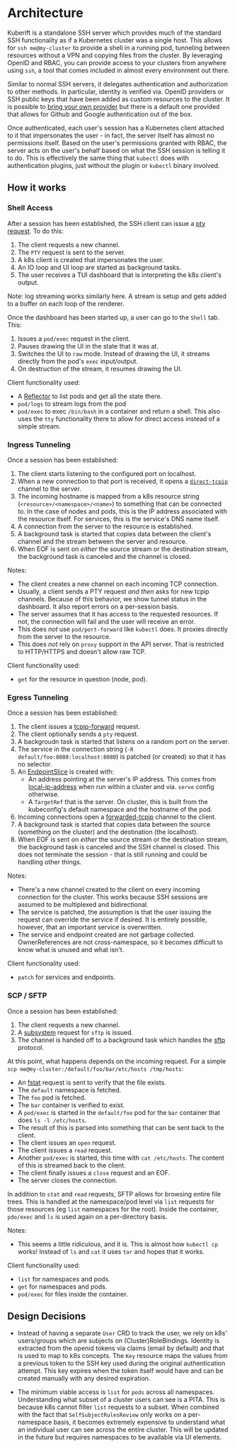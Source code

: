 # Architecture

Kuberift is a standalone SSH server which provides much of the standard SSH
functionality as if a Kubernetes cluster was a single host. This allows for
`ssh me@my-cluster` to provide a shell in a running pod, tunneling between
resources without a VPN and copying files from the cluster. By leveraging OpenID
and RBAC, you can provide access to your clusters from anywhere using `ssh`, a
tool that comes included in almost every environment out there.

Similar to normal SSH servers, it delegates authentication and authorization to
other methods. In particular, identity is verified via. OpenID providers or SSH
public keys that have been added as custom resources to the cluster. It is
possible to [bring your own provider](deployment.md#bring-your-own-provider) but
there is a default one provided that allows for Github and Google authentication
out of the box.

Once authenticated, each user's session has a Kubernetes client attached to it
that impersonates the user - in fact, the server itself has almost no
permissions itself. Based on the user's permissions granted with RBAC, the
server acts on the user's behalf based on what the SSH session is telling it to
do. This is effectively the same thing that `kubectl` does with authentication
plugins, just without the plugin or `kubectl` binary involved.

## How it works

### Shell Access

After a session has been established, the SSH client can issue a [pty
request][pty]. To do this:

1. The client requests a new channel.
1. The `PTY` request is sent to the server.
1. A k8s client is created that impersonates the user.
1. An IO loop and UI loop are started as background tasks.
1. The user receives a TUI dashboard that is interpreting the k8s client's
   output.

Note: log streaming works similarly here. A stream is setup and gets added to a
buffer on each loop of the renderer.

Once the dashboard has been started up, a user can go to the `Shell` tab. This:

1. Issues a `pod/exec` request in the client.
1. Pauses drawing the UI in the state that it was at.
1. Switches the UI to `raw` mode. Instead of drawing the UI, it streams directly
   from the pod's `exec` input/output.
1. On destruction of the stream, it resumes drawing the UI.

Client functionality used:

- A [Reflector][reflector] to list pods and get all the state there.
- `pod/logs` to stream logs from the pod
- `pod/exec` to exec `/bin/bash` in a container and return a shell. This also
  uses the `tty` functionality there to allow for direct access instead of a
  simple stream.

[pty]: https://datatracker.ietf.org/doc/html/rfc4254#section-6.2
[reflector]: https://github.com/kube-rs/kube?tab=readme-ov-file#reflectors

### Ingress Tunneling

Once a session has been established:

1. The client starts listening to the configured port on localhost.
1. When a new connection to that port is received, it opens a
   [`direct-tcpip`][direct-tcpip] channel to the server.
1. The incoming hostname is mapped from a k8s resource string
   (`<resource>/<namespace>/<name>`) to something that can be connected to. In
   the case of nodes and pods, this is the IP address associated with the
   resource itself. For services, this is the service's DNS name itself.
1. A connection from the server to the resource is established.
1. A background task is started that copies data between the client's channel
   and the stream between the server and resource.
1. When EOF is sent on _either_ the source stream or the destination stream, the
   background task is canceled and the channel is closed.

Notes:

- The client creates a new channel on each incoming TCP connection.
- Usually, a client sends a PTY request _and then_ asks for new tcpip channels.
  Because of this behavior, we show tunnel status in the dashboard. It also
  report errors on a per-session basis.
- The server assumes that it has access to the requested resources. If not, the
  connection will fail and the user will receive an error.
- This does _not_ use `pod/port-forward` like `kubectl` does. It proxies
  directly from the server to the resource.
- This does _not_ rely on `proxy` support in the API server. That is restricted
  to HTTP/HTTPS and doesn't allow raw TCP.

Client functionality used:

- `get` for the resource in question (node, pod).

[direct-tcpip]: https://datatracker.ietf.org/doc/html/rfc4254#section-7.2

### Egress Tunneling

Once a session has been established:

1. The client issues a [tcpip-forward][tcpip-forward] request.
1. The client optionally sends a `pty` request.
1. A backgroudn task is started that listens on a random port on the server.
1. The service in the connection string (`-R default/foo:8080:localhost:8080`)
   is patched (or created) so that it has no selector.
1. An [EndpointSlice][endpoint-slice] is created with:
   - An address pointing at the server's IP address. This comes from
     [local-ip-address][local-ip-address] when run within a cluster and via.
     `serve` config otherwise.
   - A `TargetRef` that is the server. On cluster, this is built from the
     kubeconfig's default namespace and the hostname of the pod.
1. Incoming connections open a [forwarded-tcpip][direct-tcpip] channel to the
   client.
1. A background task is started that copies data between the source (something
   on the cluster) and the destination (the localhost).
1. When EOF is sent on _either_ the source stream or the destination stream, the
   background task is canceled and the SSH channel is closed. This does not
   terminate the session - that is still running and could be handling other
   things.

Notes:

- There's a new channel created to the client on every incoming connection for
  the cluster. This works because SSH sessions are assumed to be multiplexed and
  bidirectional.
- The service is patched, the assumption is that the user issuing the request
  can override the service if desired. It is entirely possible, however, that an
  important service is overwritten.
- The service and endpoint created are not garbage collected. OwnerReferences
  are not cross-namespace, so it becomes difficult to know what is unused and
  what isn't.

Client functionality used:

- `patch` for services and endpoints.

[tcpip-forward]: https://datatracker.ietf.org/doc/html/rfc4254#section-7.1
[endpoint-slice]:
  https://kubernetes.io/docs/concepts/services-networking/endpoint-slices/
[local-ip-address]: https://crates.io/crates/local-ip-address

### SCP / SFTP

Once a session has been established:

1. The client requests a new channel.
1. A [subsystem][subsystem] request for `sftp` is issued.
1. The channel is handed off to a background task which handles the [sftp][sftp]
   protocol.

At this point, what happens depends on the incoming request. For a simple
`scp me@my-cluster:/default/foo/bar/etc/hosts /tmp/hosts`:

- An [fstat][fstat] request is sent to verify that the file exists.
- The `default` namespace is fetched.
- The `foo` pod is fetched.
- The `bar` container is verified to exist.
- A `pod/exec` is started in the `default/foo` pod for the `bar` container that
  does `ls -l /etc/hosts`.
- The result of this is parsed into something that can be sent back to the
  client.
- The client issues an `open` request.
- The client issues a `read` request.
- Another `pod/exec` is started, this time with `cat /etc/hosts`. The content of
  this is streamed back to the client.
- The client finally issues a `close` request and an EOF.
- The server closes the connection.

In addition to `stat` and `read` requests, SFTP allows for browsing entire file
trees. This is handled at the namespace/pod level via `list` requests for those
resources (eg `list` namespaces for the root). Inside the container, `pdo/exec`
and `ls` is used again on a per-directory basis.

Notes:

- This seems a little ridiculous, and it is. This is almost how `kubectl cp`
  works! Instead of `ls` and `cat` it uses `tar` and hopes that it works.

Client functionality used:

- `list` for namespaces and pods.
- `get` for namespaces and pods.
- `pod/exec` for files inside the container.

[subsystem]: https://datatracker.ietf.org/doc/html/rfc4254#section-6.5
[sftp]: https://datatracker.ietf.org/doc/html/draft-ietf-secsh-filexfer-02
[fstat]:
  https://datatracker.ietf.org/doc/html/draft-ietf-secsh-filexfer-02#section-6.8

## Design Decisions

- Instead of having a separate `User` CRD to track the user, we rely on k8s'
  users/groups which are subjects on (Cluster)RoleBindings. Identity is
  extracted from the openid tokens via claims (email by default) and that is
  used to map to k8s concepts. The `Key` resource maps the values from a
  previous token to the SSH key used during the original authentication attempt.
  This key expires when the token itself would have and can be created manually
  with any desired expiration.

- The minimum viable access is `list` for `pods` across all namespaces.
  Understanding what subset of a cluster users can see is a PITA. This is
  because k8s cannot filter `list` requests to a subset. When combined with the
  fact that `SelfSubjectRulesReview` only works on a per-namespace basis, it
  becomes extremely expensive to understand what an individual user can see
  across the entire cluster. This will be updated in the future but requires
  namespaces to be available via UI elements.
